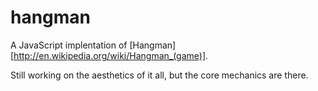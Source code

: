 hangman
=======

A JavaScript implentation of [Hangman][http://en.wikipedia.org/wiki/Hangman_(game)].

Still working on the aesthetics of it all, but the core mechanics are there.

